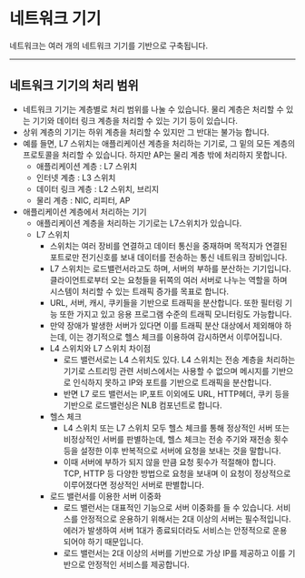 네트워크 기기
=
네트워크는 여러 개의 네트워크 기기를 기반으로 구축됩니다.
***
네트워크 기기의 처리 범위
-
- 네트워크 기기는 계층별로 처리 범위를 나눌 수 있습니다. 물리 계층은 처리할 수 있는 기기와 데이터 링크 계층을 처리할 수 있는 기기 등이 있습니다.
- 상위 계층의 기기는 하위 계층을 처리할 수 있지만 그 반대는 불가능 합니다.
- 예를 들면, L7 스위치는 애플리케이션 계층을 처리하는 기기로, 그 밑의 모든 계층의 프로토콜을 처리할 수 있습니다. 하지만 AP는 물리 계층 밖에 처리하지 못합니다.
  - 애플리케이션 계층 : L7 스위치
  - 인터넷 계층 : L3 스위치
  - 데이터 링크 계층 : L2 스위치, 브리지
  - 물리 계층 : NIC, 리피터, AP
- 애플리케이션 계층에서 처리하는 기기
  - 애플리케이션 계층을 처리하는 기기로는 L7스위치가 있습니다.
  - L7 스위치
    - 스위치는 여러 장비를 연결하고 데이터 통신을 중재하며 목적지가 연결된 포트로만 전기신호를 보내 데이터를 전송하는 통신 네트워크 장비입니다.
    - L7 스위치는 로드밸런서라고도 하며, 서버의 부하를 분산하는 기기입니다. 클라이언트로부터 오는 요청들을 뒤쪽의 여러 서버로 나누는 역할을 하며 시스템이 처리할 수 있는 트래픽 증가를 목표로 합니다.
    - URL, 서버, 캐시, 쿠키들을 기반으로 트래픽을 분산합니다. 또한 필터링 기능 또한 가지고 있고 응용 프로그램 수준의 트래픽 모니터링도 가능합니다.
    - 만약 장애가 발생한 서버가 있다면 이를 트래픽 분산 대상에서 제외해야 하는데, 이는 경기적으로 헬스 체크를 이용하여 감시하면서 이루어집니다.
    - L4 스위치와 L7 스위치 차이점
      - 로드 밸런서로는 L4 스위치도 있다. L4 스위치는 전송 계층을 처리하는 기기로 스트리밍 관련 서비스에서는 사용할 수 없으며 메시지를 기반으로 인식하지 못하고 IP와 포트를 기반으로 트래픽을 분산합니다.
      - 반면 L7 로드 밸런서는 IP,포트 이외에도 URL, HTTP헤더, 쿠키 등을 기반으로 로드밸런싱은 NLB 컴포넌트로 합니다.
    - 헬스 체크
      - L4 스위치 또는 L7 스위치 모두 헬스 체크를 통해 정상적인 서버 또는 비정상적인 서버를 판별하는데, 헬스 체크는 전송 주기와 재전송 횟수 등을 설정한 이후 반복적으로 서버에 요청을 보내는 것을 말합니다.
      - 이때 서버에 부하가 되지 않을 만큼 요청 횟수가 적절해야 합니다. TCP, HTTP 등 다양한 방법으로 요청을 보내며 이 요청이 정상적으로 이루어졌다면 정상적인 서버로 판별합니다.
    - 로드 밸런서를 이용한 서버 이중화
      - 로드 밸런서는 대표적인 기능으로 서버 이중화를 들 수 있습니다. 서비스를 안정적으로 운용하기 위해서는 2대 이상의 서버는 필수적입니다. 에러가 발생하여 서버 1대가 종료되더라도 서비스는 안정적으로 운용 되어야 하기 때문입니다.
      - 로드 밸런서는 2대 이상의 서버를 기반으로 가상 IP를 제공하고 이를 기반으로 안정적인 서비스를 제공합니다.